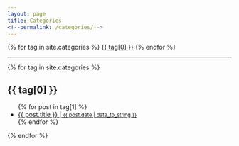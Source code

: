 ```yaml
---
layout: page
title: Categories
<!--permalink: /categories/-->
---
```



<div class="tags">
  <div class="tags-list">
    {% for tag in site.categories %}
    <a href="#{{ tag[0] | slugify }}" class="category"><span class="icon-tag"></span>{{ tag[0] }}</a>
    {% endfor %}
  </div>
  <hr/>
  <div class="tags-section">
    {% for tag in site.categories %}
    <h2 id="{{ tag[0] | slugify }}">{{ tag[0] }}</h2>
    <ul class="tags-posts">
      {% for post in tag[1] %}
        <a class="post-title" href="{{ site.baseurl }}{{ post.url }}">
      <li>
        {{ post.title }} | 
      <small class="post-date">{{ post.date | date_to_string }}</small>
      </li>
      </a>
      {% endfor %}
    </ul>
    {% endfor %}
  </div>
</div>

<!--
<div class="tags-list">
    {% for tag in site.categories %}
    <a href="#{{ tag[0] | slugify }}" class="category"><span class="icon-tag"></span>{{ tag[0] }}</a>
    {% endfor %}
 </div>
	
<div class="container">

<div class="row">
  <div class="text-center">
    <ul class="list">
       {% for tag in site.categories %}
        <li class="description">
            <div class="datetime">
                <span class="day">
                    {{ tag[0] }}
                </span>
            </div>
            <div class="post-details">
                <ul class="tags-posts">
									{% for post in tag[1] %}
											<a class="post-title" href="{{ site.baseurl }}{{ post.url }}">
												<li>
													{{ post.title }} | <small class="post-date">{{ post.date | date_to_string }}</small>
												</li>
											</a>
									{% endfor %}
								</ul>
            </div>
        </li>
        <div class="divider"></div>
       {% endfor %}
    </ul>
  </div>
</div>
</div>-->
